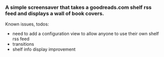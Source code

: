 ### A simple screensaver that takes a goodreads.com shelf rss feed and displays a wall of book covers.

Known issues, todos:
- need to add a configuration view to allow anyone to use their own shelf rss feed
- transitions
- shelf info display improvement

